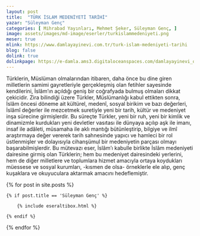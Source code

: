 ```yaml
---
layout: post
title:  "TÜRK İSLAM MEDENİYETİ TARİHİ"
yazar: "Süleyman Genç"
categories: [ Mihrabad Yayınları, Mehmet Şeker, Süleyman Genç, ]
image: assets/images/md-image/eserler/turkislammedeniyeti.png
meser: true
mlink: https://www.damlayayinevi.com.tr/turk-islam-medeniyeti-tarihi
blog: false
dolink: true
dolinkpage: https://e-damla.ams3.digitaloceanspaces.com/damlayayinevi_ornek_sayfalar/9786058199132/index.html
---
```


Türklerin, Müslüman olmalarından itibaren, daha önce bu dine giren milletlerin samimi gayretleriyle gerçekleşmiş olan fetihler sayesinde kendilerini, İslâm’ın açıldığı geniş bir coğrafyada bulmuş olmaları dikkat çekicidir.
Zira bilindiği üzere Türkler, Müslümanlığı kabul ettikten sonra, İslâm öncesi döneme ait kültürel, medenî, sosyal birikim ve bazı değerleri, İslâmî değerler ile mezcetmek suretiyle yeni bir tarih, kültür ve medeniyet inşa sürecine girmişlerdir. Bu süreçte Türkler, yeni bir ruh, yeni bir kimlik ve dinamizmle kurdukları yeni devletler vasıtası ile dünyaya açılıp aşk ile imanı, insaf ile adâleti, müsamaha ile aklı mantığı bütünleştirip, bilgiye ve ilmî araştırmaya değer vererek tarih sahnesinde yapıcı ve hamleci bir rol üstlenmişler ve dolayısıyla cihanşümul bir medeniyetin parçası olmayı başarabilmişlerdir.
Bu mütevazı eser, İslâm’ı kabulle birlikte İslâm medeniyeti dairesine girmiş olan Türklerin; hem bu medeniyet dairesindeki yerlerini, hem de diğer milletlere ve toplumlara hizmet amacıyla ortaya koydukları müessese ve sosyal kurumları, -kısmen de olsa- örneklerle ele alıp, genç kuşaklara ve okuyuculara aktarmak amacını hedeflemiştir.

<div class="row">

{% for post in site.posts %}

    {% if post.title == 'Süleyman Genç' %}

        {% include eseraltibox.html %}

    {% endif %}

{% endfor %}
</div>